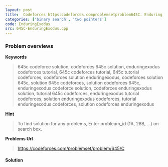 ```yaml
---
layout: post
title:  Codeforces https:codeforces.comproblemsetproblem645C. Enduring Exodus solution
categories: ['binary search', 'two pointers']
code: EnduringExodus
src: 645C-EnduringExodus.cpp
---
```

### **Problem overviews**

**Keywords**
> 645c codeforce solution, codeforces 645c solution, enduringexodus codeforces tutorial, 645c codeforces tutorial, 645c tutorial codeforces, codeforces solution enduringexodus, codeforces solution 645c, solution 645c codeforces, solution codeforces 645c, enduringexodus codeforce solution, codeforces enduringexodus solution, tutorial 645c codeforces, enduringexodus tutorial codeforces, solution enduringexodus codeforces, tutorial enduringexodus codeforces, solution codeforces enduringexodus

**Hint**
> To find solution for any problems, Enter probleam_id (1A, 28B, ...) on search box. 

**Problems Url**
> https://codeforces.com/problemset/problem/645/C

#### **Solution**



